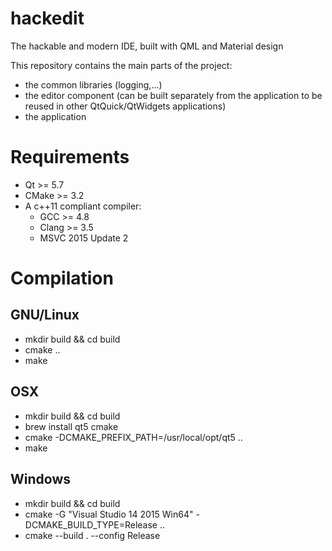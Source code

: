 # hackedit

The hackable and modern IDE, built with QML and Material design

This repository contains the main parts of the project:
 - the common libraries (logging,...)
 - the editor component (can be built separately from the application to be reused in other QtQuick/QtWidgets applications)
 - the application
 
# Requirements

- Qt >= 5.7
- CMake >= 3.2
- A c++11 compliant compiler: 
    - GCC >= 4.8
    - Clang >= 3.5
    - MSVC 2015 Update 2
    
# Compilation

## GNU/Linux

- mkdir build && cd build
- cmake ..
- make

## OSX

- mkdir build && cd build
- brew install qt5 cmake
- cmake -DCMAKE_PREFIX_PATH=/usr/local/opt/qt5 ..
- make

## Windows

- mkdir build && cd build
- cmake -G "Visual Studio 14 2015 Win64" -DCMAKE_BUILD_TYPE=Release .. 
- cmake --build . --config Release

